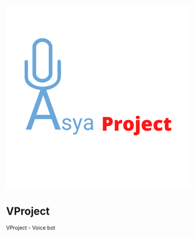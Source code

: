 ![alt text](https://raw.githubusercontent.com/Andrmist/VProject/master/img/VProject%20logo.png "Vasya Project")
# VProject
VProject - Voice bot
